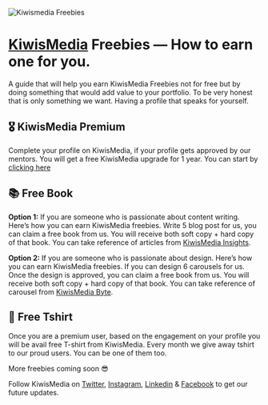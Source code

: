 ![Kiwismedia Freebies](https://miro.medium.com/max/875/1*6IuYQDfeLl_6TGhzc3DM9g.png)

# [KiwisMedia](http://kiwismedia.com/) Freebies — How to earn one for you.

A guide that will help you earn KiwisMedia Freebies not for free but by doing something that would add value to your portfolio. To be very honest that is only something we want. Having a profile that speaks for yourself.


## 🎖 KiwisMedia Premium

Complete your profile on KiwisMedia, if your profile gets approved by our mentors. You will get a free KiwisMedia upgrade for 1 year. You can start by [clicking here](http://kiwismedia.com/)

## 📚 Free Book

<b>Option 1:</b> If you are someone who is passionate about content writing. Here’s how you can earn KiwisMedia freebies. Write 5 blog post for us, you can claim a free book from us. You will receive both soft copy + hard copy of that book.
You can take reference of articles from [KiwisMedia Insights](https://kiwismedia.com/insight).<br>

<b>Option 2:</b> If you are someone who is passionate about design. Here’s how you can earn KiwisMedia freebies. If you can design 6 carousels for us. Once the design is approved, you can claim a free book from us. You will receive both soft copy + hard copy of that book.
You can take reference of carousel from [KiwisMedia Byte](https://kiwismedia.com/byte).

## 👕 Free Tshirt

Once you are a premium user, based on the engagement on your profile you will be avail free T-shirt from KiwisMedia. Every month we give away tshirt to our proud users. You can be one of them too.


More freebies coming soon 😎


Follow KiwisMedia on [Twitter](https://twitter.com/kiwismedia), [Instagram](https://www.instagram.com/kiwismedia), [Linkedin](https://www.linkedin.com/company/kiwismedia/) & [Facebook](https://facebook.com/kiwismedia) to get our future updates.
